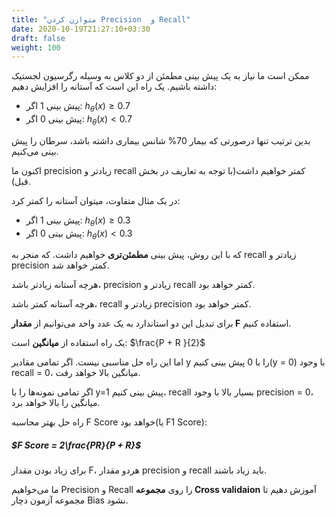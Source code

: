 ```yaml
---
title: "متوازن کردن Precision  و Recall"
date: 2020-10-19T21:27:10+03:30
draft: false
weight: 100
---
```


ممکن است ما نیاز به یک پیش بینی مطمئن از دو کلاس به وسیله رگرسیون لجستیک داشته باشیم. یک راه این است که آستانه را افزایش دهیم:

- پیش بینی 1 اگر: $h_{\theta }\left ( x \right ) \geq 0.7$
- پیش بینی 0 اگر: $h_{\theta }\left ( x \right ) < 0.7$

بدین ترتیب تنها درصورتی که بیمار 70% شانس بیماری داشته باشد، سرطان را پیش بینی می‌کنیم.

اکنون ما precision زیادتر و recall کمتر خواهیم داشت(با توجه به تعاریف در بخش قبل).

در یک مثال متفاوت، میتوان آستانه را کمتر کرد:

- پیش بینی 1 اگر: $h_{\theta }\left ( x \right ) \geq 0.3$
- پیش بینی 0 اگر: $h_{\theta }\left ( x \right ) < 0.3$

که با این روش، پیش بینی **مطمئن‌تری** خواهیم داشت. که منجر به recall زیادتر و precision کمتر خواهد شد.

هرچه آستانه زیادتر باشد، precision زیادتر و recall کمتر خواهد بود.

هرچه آستانه کمتر باشد، recall زیادتر و precision کمتر خواهد بود.

برای تبدیل این دو استاندارد به یک عدد واحد می‌توانیم از **مقدار F** استفاده کنیم.

یک راه استفاده از **میانگین** است:
$\frac{P + R }{2}$

اما این راه حل مناسبی نیست. اگر تمامی مقادیر y را با 0 پیش بینی کنیم(y = 0) با وجود recall = 0، میانگین بالا خواهد رفت.

اگر تمامی نمونه‌ها را با y=1 پیش بینی کنیم، recall بسیار بالا با وجود precision = 0، میانگین را بالا خواهد برد.

راه حل بهتر محاسبه F Score خواهد بود(یا F1 Score):

##### $F Score = 2\frac{PR}{P + R}$

برای زیاد بودن مقدار F، هردو مقدار precision و recall باید زیاد باشند.

ما می‌خواهیم Precision و Recall را روی **مجموعه Cross validaion**  آموزش دهیم تا مجموعه آزمون دچار Bias نشود.